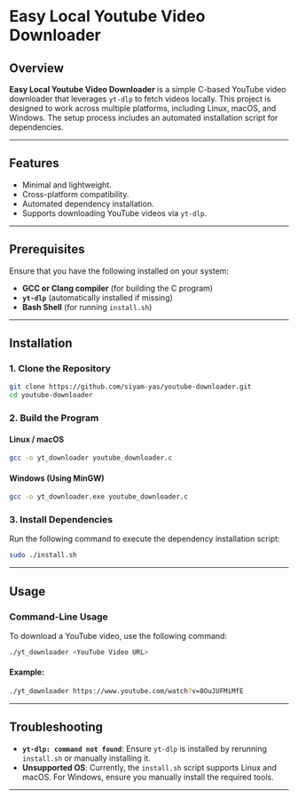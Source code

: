 # Easy Local Youtube Video Downloader

## Overview
**Easy Local Youtube Video Downloader** is a simple C-based YouTube video downloader that leverages `yt-dlp` to fetch videos locally. This project is designed to work across multiple platforms, including Linux, macOS, and Windows. The setup process includes an automated installation script for dependencies.

---

## Features
- Minimal and lightweight.
- Cross-platform compatibility.
- Automated dependency installation.
- Supports downloading YouTube videos via `yt-dlp`.

---

## Prerequisites
Ensure that you have the following installed on your system:

- **GCC or Clang compiler** (for building the C program)
- **`yt-dlp`** (automatically installed if missing)
- **Bash Shell** (for running `install.sh`)

---

## Installation

### 1. Clone the Repository
```bash
git clone https://github.com/siyam-yas/youtube-downloader.git
cd youtube-downloader
```

### 2. Build the Program

#### Linux / macOS
```bash
gcc -o yt_downloader youtube_downloader.c
```

#### Windows (Using MinGW)
```bash
gcc -o yt_downloader.exe youtube_downloader.c
```

### 3. Install Dependencies
Run the following command to execute the dependency installation script:
```bash
sudo ./install.sh
```

---

## Usage

### Command-Line Usage
To download a YouTube video, use the following command:

```bash
./yt_downloader <YouTube Video URL>
```

#### Example:
```bash
./yt_downloader https://www.youtube.com/watch?v=8OuJUFMiMfE
```

---

## Troubleshooting
- **`yt-dlp: command not found`**: Ensure `yt-dlp` is installed by rerunning `install.sh` or manually installing it.
- **Unsupported OS**: Currently, the `install.sh` script supports Linux and macOS. For Windows, ensure you manually install the required tools.

---